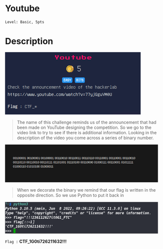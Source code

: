 

#  Youtube

```
Level: Basic, 5pts 
```
#  Description

<img src="File/youtube1.png">

>The name of this challenge reminds us of the announcement that had been made on YouTube designing the competition. So we go to the video link to try to see if there is additional information. Looking in the description of the video you come across a series of binary number.

<img src="File/youtube2.png">

>When we decorate the binary we remind that our flag is written in the opposite direction. So we use Python to put it back in

<img src="File/youtube3.png">

```Flag :``` **CTF_1G0ti726211632!!!**
